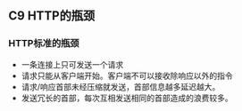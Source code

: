 ## C9 HTTP的瓶颈

### HTTP标准的瓶颈

* 一条连接上只可发送一个请求
* 请求只能从客户端开始。客户端不可以接收除响应以外的指令
* 请求/响应首部未经压缩就发送，首部信息越多延迟越大。
* 发送冗长的首部，每次互相发送相同的首部造成的浪费较多。

